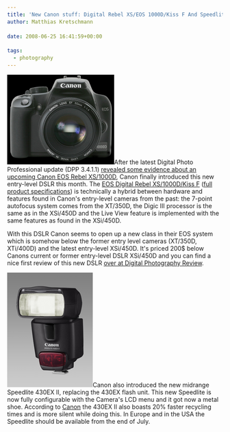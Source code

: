 ```yaml
---
title: 'New Canon stuff: Digital Rebel XS/EOS 1000D/Kiss F And Speedlite 430EX II announced'
author: Matthias Kretschmann

date: 2008-06-25 16:41:59+00:00

tags:
  - photography
---
```


![Digital Rebel XS/EOS 1000D ](../media/canon1000d.png)After the latest Digital Photo Professional update (DPP 3.4.1.1) [revealed some evidence about an upcoming Canon EOS Rebel XS/1000D](http://www.bobatkins.com/photography/digital/canon_xs_1000D_dpp34.html), Canon finally introduced this new entry-level DSLR this month. The [EOS Digital Rebel XS/1000D/Kiss F](http://www.canon-europe.com/For_Home/Product_Finder/Cameras/Digital_SLR/EOS_1000D/index.asp) ([full product specifications](http://www.canon-europe.com/For_Home/Product_Finder/Cameras/Digital_SLR/EOS_1000D/index.asp?specs=1)) is technically a hybrid between hardware and features found in Canon's entry-level cameras from the past: the 7-point autofocus system comes from the XT/350D, the Digic III processor is the same as in the XSi/450D and the Live View feature is implemented with the same features as found in the XSi/450D.

<!-- more -->

With this DSLR Canon seems to open up a new class in their EOS system which is somehow below the former entry level cameras (XT/350D, XTi/400D) and the latest entry-level XSi/450D. It's priced 200\$ below Canons current or former entry-level DSLR XSi/450D and you can find a nice first review of this new DSLR [over at Digital Photography Review](http://www.dpreview.com/previews/Canon_1000D/).

[![Speedlite 430EX II](../media/speedlite430exii.jpg)](../media/speedlite430exii.jpg)Canon also introduced the new midrange Speedlite 430EX II, replacing the 430EX flash unit. This new Speedlite is now fully configurable with the Camera's LCD menu and it got now a metal shoe. According to [Canon](http://www.canon.co.uk/press_centre/press_releases/cameras_accessories/speedlite_430ex_ii_press_release.asp) the 430EX II also boasts 20% faster recycling times and is more silent while doing this. In Europe and in the USA the Speedlite should be available from the end of July.
